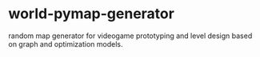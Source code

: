 # world-pymap-generator
random map generator for videogame prototyping and level design based on graph and optimization models.
